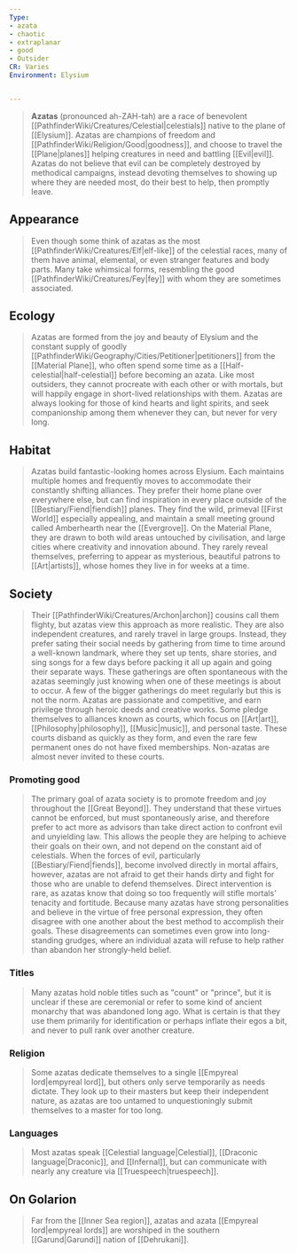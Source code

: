 ```yaml
---
Type:
- azata
- chaotic
- extraplanar
- good
- Outsider
CR: Varies
Environment: Elysium


---
```


> **Azatas** (pronounced ah-ZAH-tah) are a race of benevolent [[PathfinderWiki/Creatures/Celestial|celestials]] native to the plane of [[Elysium]]. Azatas are champions of freedom and [[PathfinderWiki/Religion/Good|goodness]], and choose to travel the [[Plane|planes]] helping creatures in need and battling [[Evil|evil]]. Azatas do not believe that evil can be completely destroyed by methodical campaigns, instead devoting themselves to showing up where they are needed most, do their best to help, then promptly leave.



## Appearance

> Even though some think of azatas as the most [[PathfinderWiki/Creatures/Elf|elf-like]] of the celestial races, many of them have animal, elemental, or even stranger features and body parts. Many take whimsical forms, resembling the good [[PathfinderWiki/Creatures/Fey|fey]] with whom they are sometimes associated.


## Ecology

> Azatas are formed from the joy and beauty of Elysium and the constant supply of goodly [[PathfinderWiki/Geography/Cities/Petitioner|petitioners]] from the [[Material Plane]], who often spend some time as a [[Half-celestial|half-celestial]] before becoming an azata. Like most outsiders, they cannot procreate with each other or with mortals, but will happily engage in short-lived relationships with them. Azatas are always looking for those of kind hearts and light spirits, and seek companionship among them whenever they can, but never for very long.


## Habitat

> Azatas build fantastic-looking homes across Elysium. Each maintains multiple homes and frequently moves to accommodate their constantly shifting alliances. They prefer their home plane over everywhere else, but can find inspiration in every place outside of the [[Bestiary/Fiend|fiendish]] planes. They find the wild, primeval [[First World]] especially appealing, and maintain a small meeting ground called Amberhearth near the [[Evergrove]]. On the Material Plane, they are drawn to both wild areas untouched by civilisation, and large cities where creativity and innovation abound. They rarely reveal themselves, preferring to appear as mysterious, beautiful patrons to [[Art|artists]], whose homes they live in for weeks at a time.


## Society

> Their [[PathfinderWiki/Creatures/Archon|archon]] cousins call them flighty, but azatas view this approach as more realistic. They are also independent creatures, and rarely travel in large groups. Instead, they prefer sating their social needs by gathering from time to time around a well-known landmark, where they set up tents, share stories, and sing songs for a few days before packing it all up again and going their separate ways. These gatherings are often spontaneous with the azatas seemingly just knowing when one of these meetings is about to occur. A few of the bigger gatherings do meet regularly but this is not the norm.
> Azatas are passionate and competitive, and earn privilege through heroic deeds and creative works. Some pledge themselves to alliances known as courts, which focus on [[Art|art]], [[Philosophy|philosophy]], [[Music|music]], and personal taste. These courts disband as quickly as they form, and even the rare few permanent ones do not have fixed memberships. Non-azatas are almost never invited to these courts.


### Promoting good

> The primary goal of azata society is to promote freedom and joy throughout the [[Great Beyond]]. They understand that these virtues cannot be enforced, but must spontaneously arise, and therefore prefer to act more as advisors than take direct action to confront evil and unyielding law. This allows the people they are helping to achieve their goals on their own, and not depend on the constant aid of celestials. When the forces of evil, particularly [[Bestiary/Fiend|fiends]], become involved directly in mortal affairs, however, azatas are not afraid to get their hands dirty and fight for those who are unable to defend themselves. Direct intervention is rare, as azatas know that doing so too frequently will stifle mortals' tenacity and fortitude.
> Because many azatas have strong personalities and believe in the virtue of free personal expression, they often disagree with one another about the best method to accomplish their goals. These disagreements can sometimes even grow into long-standing grudges, where an individual azata will refuse to help rather than abandon her strongly-held belief.


### Titles

> Many azatas hold noble titles such as "count" or "prince", but it is unclear if these are ceremonial or refer to some kind of ancient monarchy that was abandoned long ago. What is certain is that they use them primarily for identification or perhaps inflate their egos a bit, and never to pull rank over another creature.


### Religion

> Some azatas dedicate themselves to a single [[Empyreal lord|empyreal lord]], but others only serve temporarily as needs dictate. They look up to their masters but keep their independent nature, as azatas are too untamed to unquestioningly submit themselves to a master for too long.


### Languages

> Most azatas speak [[Celestial language|Celestial]], [[Draconic language|Draconic]], and [[Infernal]], but can communicate with nearly any creature via [[Truespeech|truespeech]].


## On Golarion

> Far from the [[Inner Sea region]], azatas and azata [[Empyreal lord|empyreal lords]] are worshiped in the southern [[Garund|Garundi]] nation of [[Dehrukani]].








